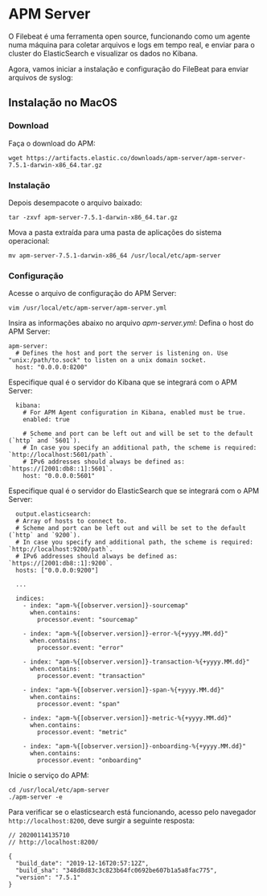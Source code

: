 # APM Server

O Filebeat é uma ferramenta open source, funcionando como um agente numa máquina para coletar arquivos e logs em tempo real, e enviar para o cluster do ElasticSearch e visualizar os dados no Kibana.

Agora, vamos iniciar a instalação e configuração do FileBeat para enviar arquivos de syslog:

## Instalação no MacOS

### Download

Faça o download do APM:
```
wget https://artifacts.elastic.co/downloads/apm-server/apm-server-7.5.1-darwin-x86_64.tar.gz
```

### Instalação
Depois desempacote o arquivo baixado:
```
tar -zxvf apm-server-7.5.1-darwin-x86_64.tar.gz
```
Mova a pasta extraída para uma pasta de aplicações do sistema operacional:
```
mv apm-server-7.5.1-darwin-x86_64 /usr/local/etc/apm-server
```

### Configuração

Acesse o arquivo de configuração do APM Server: 
```
vim /usr/local/etc/apm-server/apm-server.yml
```
Insira as informações abaixo no arquivo *apm-server.yml*:
Defina o host do APM Server:
```
apm-server:
  # Defines the host and port the server is listening on. Use "unix:/path/to.sock" to listen on a unix domain socket.
  host: "0.0.0.0:8200"
```
Especifique qual é o servidor do Kibana que se integrará com o APM Server:
```
  kibana:
    # For APM Agent configuration in Kibana, enabled must be true.
    enabled: true

    # Scheme and port can be left out and will be set to the default (`http` and `5601`).
    # In case you specify an additional path, the scheme is required: `http://localhost:5601/path`.
    # IPv6 addresses should always be defined as: `https://[2001:db8::1]:5601`.
    host: "0.0.0.0:5601"
```

Especifique qual é o servidor do ElasticSearch que se integrará com o APM Server:
```
  output.elasticsearch:
  # Array of hosts to connect to.
  # Scheme and port can be left out and will be set to the default (`http` and `9200`).
  # In case you specify and additional path, the scheme is required: `http://localhost:9200/path`.
  # IPv6 addresses should always be defined as: `https://[2001:db8::1]:9200`.
  hosts: ["0.0.0.0:9200"]

  ...

  indices:
    - index: "apm-%{[observer.version]}-sourcemap"
      when.contains:
        processor.event: "sourcemap"

    - index: "apm-%{[observer.version]}-error-%{+yyyy.MM.dd}"
      when.contains:
        processor.event: "error"

    - index: "apm-%{[observer.version]}-transaction-%{+yyyy.MM.dd}"
      when.contains:
        processor.event: "transaction"

    - index: "apm-%{[observer.version]}-span-%{+yyyy.MM.dd}"
      when.contains:
        processor.event: "span"

    - index: "apm-%{[observer.version]}-metric-%{+yyyy.MM.dd}"
      when.contains:
        processor.event: "metric"

    - index: "apm-%{[observer.version]}-onboarding-%{+yyyy.MM.dd}"
      when.contains:
        processor.event: "onboarding"

```

Inicie o serviço do APM:
```
cd /usr/local/etc/apm-server
./apm-server -e
```

Para verificar se o elasticsearch está funcionando, acesso pelo navegador `http://localhost:8200`, deve surgir a seguinte resposta:
```
// 20200114135710
// http://localhost:8200/

{
  "build_date": "2019-12-16T20:57:12Z",
  "build_sha": "348d8d83c3c823b64fc0692be607b1a5a8fac775",
  "version": "7.5.1"
}
```